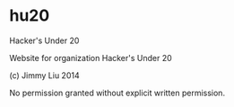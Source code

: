 hu20
====

Hacker's Under 20

Website for organization Hacker's Under 20

(c) Jimmy Liu 2014

No permission granted without explicit written permission. 
